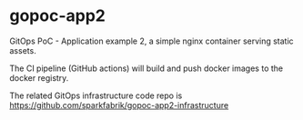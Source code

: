 # gopoc-app2

GitOps PoC - Application example 2, a simple nginx container serving
static assets.

The CI pipeline (GitHub actions) will build and push docker images to
the docker registry.

The related GitOps infrastructure code repo is https://github.com/sparkfabrik/gopoc-app2-infrastructure
